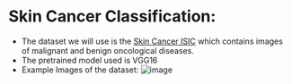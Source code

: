 # Skin Cancer Classification:
- The dataset we will use is the [Skin Cancer ISIC](https://www.kaggle.com/datasets/nodoubttome/skin-cancer9-classesisic) which contains images of malignant and benign oncological diseases.
- The pretrained model used is VGG16 
- Example Images of the dataset:
![image](https://user-images.githubusercontent.com/59696258/224588002-4e65edcc-ff55-464f-85d6-65dfc4357708.png)
